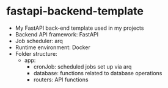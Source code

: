 # fastapi-backend-template
+ My FastAPI back-end template used in my projects
+ Backend API framework: FastAPI
+ Job scheduler: arq
+ Runtime environment: Docker
+ Folder structure:
    + app:
        + cronJob: scheduled jobs set up via arq
        + database: functions related to database operations
        + routers: API functions

      
